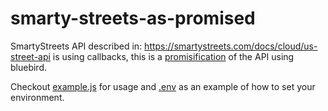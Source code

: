 # smarty-streets-as-promised

SmartyStreets API described in: https://smartystreets.com/docs/cloud/us-street-api is using callbacks, this is a [promisification](http://bluebirdjs.com/docs/api/promise.promisify.html) of the API using bluebird.

Checkout [example.js](example.js) for usage and [.env](.env) as an example of how to set your environment. 
